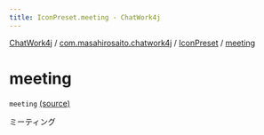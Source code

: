 ```yaml
---
title: IconPreset.meeting - ChatWork4j
---
```


[ChatWork4j](../../index.md) / [com.masahirosaito.chatwork4j](../index.md) / [IconPreset](index.md) / [meeting](.)

# meeting

`meeting` [(source)](https://github.com/MasahiroSaito/ChatWork4j/tree/master/src/main/kotlin/com/masahirosaito/chatwork4j/data/IconPreset.kt#L12)

ミーティング

